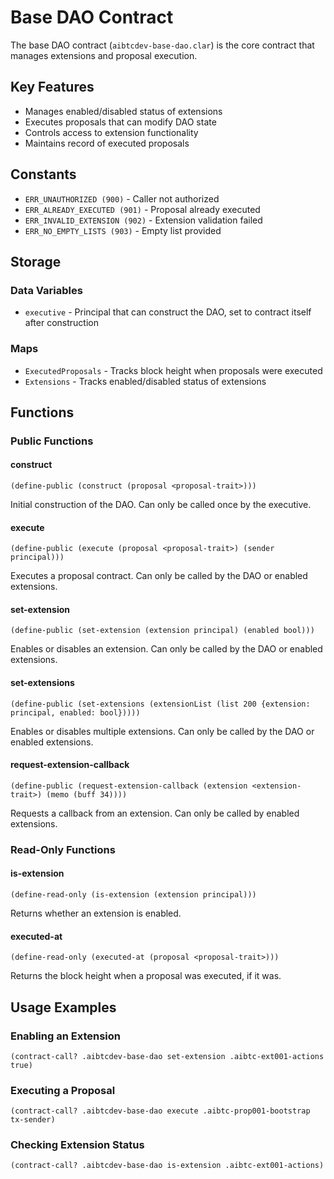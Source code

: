 # Base DAO Contract

The base DAO contract (`aibtcdev-base-dao.clar`) is the core contract that manages extensions and proposal execution.

## Key Features

- Manages enabled/disabled status of extensions
- Executes proposals that can modify DAO state
- Controls access to extension functionality
- Maintains record of executed proposals

## Constants

- `ERR_UNAUTHORIZED (900)` - Caller not authorized
- `ERR_ALREADY_EXECUTED (901)` - Proposal already executed
- `ERR_INVALID_EXTENSION (902)` - Extension validation failed
- `ERR_NO_EMPTY_LISTS (903)` - Empty list provided

## Storage

### Data Variables

- `executive` - Principal that can construct the DAO, set to contract itself after construction

### Maps 

- `ExecutedProposals` - Tracks block height when proposals were executed
- `Extensions` - Tracks enabled/disabled status of extensions

## Functions

### Public Functions

#### construct
```clarity
(define-public (construct (proposal <proposal-trait>)))
```
Initial construction of the DAO. Can only be called once by the executive.

#### execute  
```clarity
(define-public (execute (proposal <proposal-trait>) (sender principal)))
```
Executes a proposal contract. Can only be called by the DAO or enabled extensions.

#### set-extension
```clarity
(define-public (set-extension (extension principal) (enabled bool)))
```
Enables or disables an extension. Can only be called by the DAO or enabled extensions.

#### set-extensions
```clarity
(define-public (set-extensions (extensionList (list 200 {extension: principal, enabled: bool}))))
```
Enables or disables multiple extensions. Can only be called by the DAO or enabled extensions.

#### request-extension-callback
```clarity
(define-public (request-extension-callback (extension <extension-trait>) (memo (buff 34))))
```
Requests a callback from an extension. Can only be called by enabled extensions.

### Read-Only Functions

#### is-extension
```clarity
(define-read-only (is-extension (extension principal)))
```
Returns whether an extension is enabled.

#### executed-at
```clarity
(define-read-only (executed-at (proposal <proposal-trait>)))
```
Returns the block height when a proposal was executed, if it was.

## Usage Examples

### Enabling an Extension

```clarity
(contract-call? .aibtcdev-base-dao set-extension .aibtc-ext001-actions true)
```

### Executing a Proposal

```clarity
(contract-call? .aibtcdev-base-dao execute .aibtc-prop001-bootstrap tx-sender)
```

### Checking Extension Status

```clarity
(contract-call? .aibtcdev-base-dao is-extension .aibtc-ext001-actions)
```
